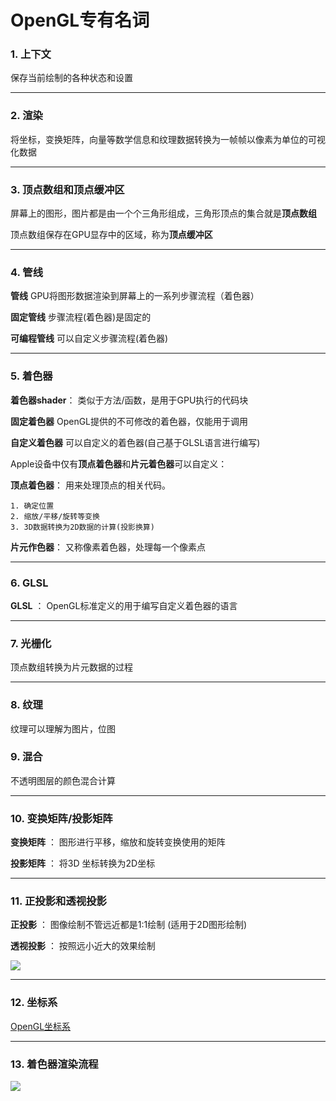 # OpenGL专有名词

### 1. 上下文

保存当前绘制的各种状态和设置

---

### 2. 渲染

将坐标，变换矩阵，向量等数学信息和纹理数据转换为一帧帧以像素为单位的可视化数据

---

### 3. 顶点数组和顶点缓冲区

屏幕上的图形，图片都是由一个个三角形组成，三角形顶点的集合就是**顶点数组**

顶点数组保存在GPU显存中的区域，称为**顶点缓冲区**

---

### 4. 管线

**管线** GPU将图形数据渲染到屏幕上的一系列步骤流程（着色器）

**固定管线** 步骤流程(着色器)是固定的 

**可编程管线** 可以自定义步骤流程(着色器)

---

### 5. 着色器

**着色器shader**： 类似于方法/函数，是用于GPU执行的代码块

**固定着色器** OpenGL提供的不可修改的着色器，仅能用于调用

**自定义着色器** 可以自定义的着色器(自己基于GLSL语言进行编写)

Apple设备中仅有**顶点着色器**和**片元着色器**可以自定义：

**顶点着色器**： 用来处理顶点的相关代码。
               
    1. 确定位置
    2. 缩放/平移/旋转等变换
    3. 3D数据转换为2D数据的计算(投影换算)

**片元作色器**： 又称像素着色器，处理每一个像素点

---

### 6. GLSL

**GLSL** ： OpenGL标准定义的用于编写自定义着色器的语言

---

### 7. 光栅化

顶点数组转换为片元数据的过程

----

### 8. 纹理

纹理可以理解为图片，位图

### 9. 混合

不透明图层的颜色混合计算

---

### 10. 变换矩阵/投影矩阵

**变换矩阵** ： 图形进行平移，缩放和旋转变换使用的矩阵

**投影矩阵** ： 将3D 坐标转换为2D坐标

---

### 11. 正投影和透视投影

**正投影** ： 图像绘制不管远近都是1:1绘制 (适用于2D图形绘制)

**透视投影** ： 按照远小近大的效果绘制


![](https://pic.existorlive.cn/%E6%88%AA%E5%B1%8F2020-12-10%20%E4%B8%8B%E5%8D%888.33.46.png)


---

### 12. 坐标系

[OpenGL坐标系](https://www.jianshu.com/p/74ab6c034fb4)


---
### 13. 着色器渲染流程

![](https://pic.existorlive.cn/%E6%88%AA%E5%B1%8F2020-12-10%20%E4%B8%8B%E5%8D%889.06.43.png)





